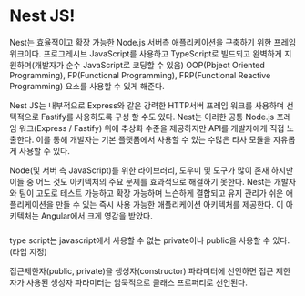 # Nest JS!

Nest는 효율적이고 확장 가능한 Node.js 서버측 애플리케이션을 구축하기 위한 프레임 워크이다.
프로그레시브 JavaScript를 사용하고 TypeScript로 빌드되고
완벽하게 지원하며(개발자가 순수 JavaScript로 코딩할 수 있음)
OOP(Pbject Oriented Programming), FP(Functional Programming),
FRP(Functional Reactive Programming) 요소를 사용할 수 있게 해준다.

Nest JS는 내부적으로 Express와 같은 강력한 HTTP서버 프레임 워크를 사용하며
선택적으로 Fastify를 사용하도록 구성 할 수도 있다.
Nest는 이러한 공통 Node.js 프레임 워크(Express / Fastify) 위에 추상화 수준을 제공하지만
API를 개발자에게 직접 노출한다.
이를 통해 개발자는 기본 플랫폼에서 사용할 수 있는 수많은 타사 모듈을 자유롭게 사용할 수 있다.

Node(및 서버 측 JavaScript)를 위한 라이브러리, 도우미 및 도구가 많이 존재 하지만 이들 중 어느 것도
아키텍처의 주요 문제를 효과적으로 해결하기 못한다.
Nest는 개발자와 팀이 고도로 테스트 가능하고 확장 가능하며 느슨하게 결합되고 유지 관리가
쉬운 애플리케이션을 만들 수 있는 즉시 사용 가능한 애플리케이션 아키텍처를 제공한다.
이 아키텍처는 Angular에서 크게 영감을 받았다.

###

type script는 javascript에서 사용할 수 없는 private이나 public을 사용할 수 있다.(타입 지정)

접근제한자(public, private)을 생성자(constructor) 파라미터에 선언하면 접근 제한자가
사용된 생성자 파라미터는 암묵적으로 클래스 프로퍼티로 선언된다.
